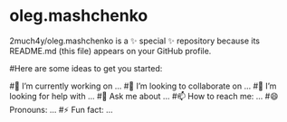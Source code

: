 # oleg.mashchenko
2much4y/oleg.mashchenko is a ✨ special ✨ repository because its README.md (this file) appears on your GitHub profile.

#Here are some ideas to get you started:

#🔭 I’m currently working on ...
#👯 I’m looking to collaborate on ...
#🤔 I’m looking for help with ...
#💬 Ask me about ...
#📫 How to reach me: ...
#😄 Pronouns: ...
#⚡ Fun fact: ...
